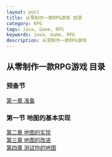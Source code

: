```yaml
---
layout: post
title: 从零制作一款RPG游戏 目录
category: RPG
tags: Java, Game, RPG
keywords: Java, Game, RPG
description: 从零制作一款RPG游戏
---
```


从零制作一款RPG游戏 目录
---
### 预备节
[第一章 准备](https://kircute.github.io/2017/10/03/RPG1/)
### 第一节 地图的基本实现
[第二章 地图的实现](https://kircute.github.io/2017/10/04/RPG2/)   
[第三章 地图的改进](https://kircute.github.io/2017/10/04/RPG3/)   
[第四章 测试你的地图](https://kircute.github.io/2017/10/07/RPG4/)   